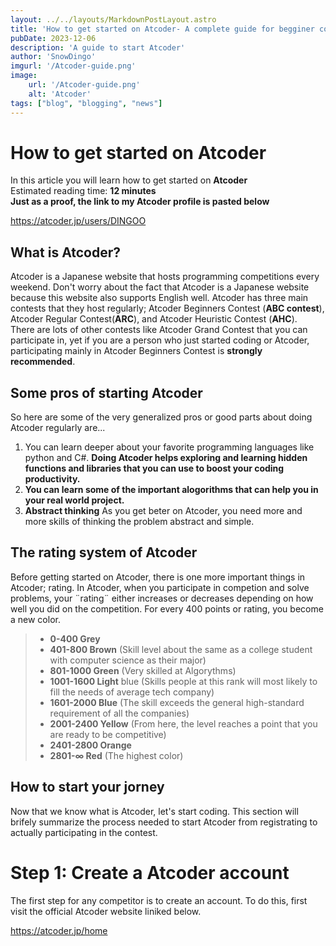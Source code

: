 ```yaml
---
layout: ../../layouts/MarkdownPostLayout.astro
title: 'How to get started on Atcoder- A complete guide for begginer coders in 2024'
pubDate: 2023-12-06
description: 'A guide to start Atcoder'
author: 'SnowDingo'
imgurl: '/Atcoder-guide.png'
image:
    url: '/Atcoder-guide.png'
    alt: 'Atcoder'
tags: ["blog", "blogging", "news"]
---
```


# How to get started on Atcoder  
In this article you will learn how to get started on **Atcoder**  
Estimated reading time: **12 minutes**  
**Just as a proof, the link to my Atcoder profile is pasted below**

https://atcoder.jp/users/DINGOO
 
## What is Atcoder?  
Atcoder is a Japanese website that hosts programming competitions every weekend. Don't worry about the fact that Atcoder is a Japanese website because this website also supports English well. Atcoder has three main contests that they host regularly; Atcoder Beginners Contest (**ABC contest**), Atcoder Regular Contest(**ARC**), and Atcoder Heuristic Contest (**AHC**).  
There are lots of other contests like Atcoder Grand Contest that you can participate in, yet if you are a person who just started coding or Atcoder, participating mainly in Atcoder Beginners Contest is **strongly recommended**.
## Some pros of starting Atcoder
So here are some of the very generalized pros or good parts about doing Atcoder regularly are...

 1. You can learn deeper about your favorite programming languages like python and C#. **Doing Atcoder helps exploring and learning hidden functions and libraries that you can use to boost your coding productivity.**
 2. **You can learn some of the important alogorithms that can help you in your real world project.**
3. **Abstract thinking** As you get beter on Atcoder, you need more and more skills of thinking the problem abstract and simple.

## The rating system of Atcoder
Before getting started on Atcoder, there is one more important things in Atcoder; rating.
In Atcoder, when you participate in competion and solve problems, your ¨rating¨ either increases or decreases depending on how well you did on the competition.
For every 400 points or rating, you become a new color.
> * **0-400 Grey**
> * **401-800 Brown** (Skill level about the same as a college student with computer science as their major)
> * **801-1000 Green** (Very skilled at Algorythms)
> * **1001-1600 Light** blue (Skills people at this rank will most likely to fill the needs of average tech company)
> * **1601-2000 Blue** (The skill exceeds the general high-standard requirement of all the companies)
> * **2001-2400 Yellow** (From here, the level reaches a point that you are ready to be competitive) 
> * **2401-2800 Orange** 
> * **2801-∞ Red** (The highest color)

## How to start your jorney
Now that we know what is Atcoder, let's start coding. This section will brifely summarize the process needed to start Atcoder from registrating to actually participating in the contest.

# Step 1: Create a Atcoder account
The first step for any competitor is to create an account. To do this, first visit the official Atcoder website liniked below.

https://atcoder.jp/home

